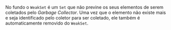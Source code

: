 No fundo o `WeakSet` é um `Set` que não previne os seus elementos de serem coletados pelo _Garbage Collector_. Uma vez que o elemento não existe mais e seja identificado pelo coletor para ser coletado, ele também é automaticamente removido do `WeakSet`.
